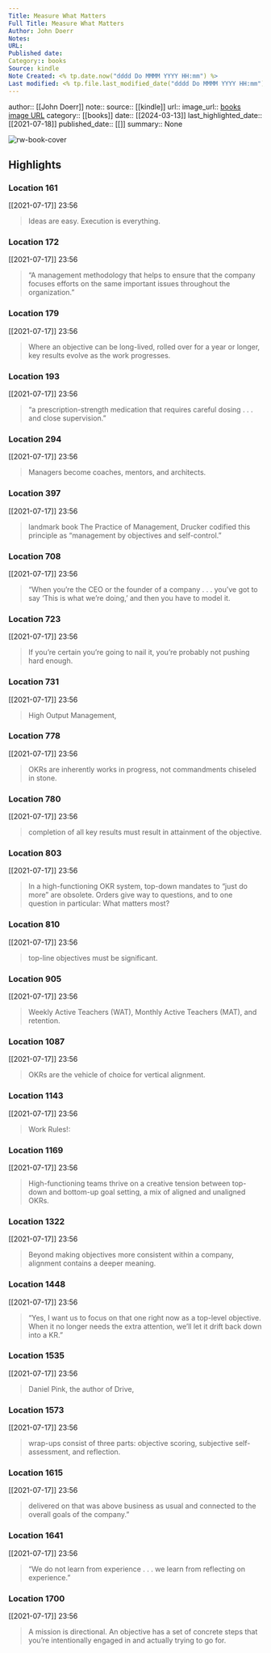 ```yaml
---
Title: Measure What Matters
Full Title: Measure What Matters
Author: John Doerr
Notes: 
URL: 
Published date: 
Category:: books
Source: kindle
Note Created: <% tp.date.now("dddd Do MMMM YYYY HH:mm") %>
Last modified: <% tp.file.last_modified_date("dddd Do MMMM YYYY HH:mm") %>
---
```

author:: [[John Doerr]]
note:: 
source:: [[kindle]]
url:: 
image_url:: [books image URL](https://images-na.ssl-images-amazon.com/images/I/51G-XiecxvL._SL200_.jpg)
category:: [[books]]
date:: [[2024-03-13]]
last_highlighted_date:: [[2021-07-18]]
published_date:: [[]]
summary:: None

![rw-book-cover](https://images-na.ssl-images-amazon.com/images/I/51G-XiecxvL._SL200_.jpg)

## Highlights
### Location 161
[[2021-07-17]] 23:56
> Ideas are easy. Execution is everything.


### Location 172
[[2021-07-17]] 23:56
> “A management methodology that helps to ensure that the company focuses efforts on the same important issues throughout the organization.”


### Location 179
[[2021-07-17]] 23:56
> Where an objective can be long-lived, rolled over for a year or longer, key results evolve as the work progresses.


### Location 193
[[2021-07-17]] 23:56
> “a prescription-strength medication that requires careful dosing . . . and close supervision.”


### Location 294
[[2021-07-17]] 23:56
> Managers become coaches, mentors, and architects.


### Location 397
[[2021-07-17]] 23:56
> landmark book The Practice of Management, Drucker codified this principle as “management by objectives and self-control.”


### Location 708
[[2021-07-17]] 23:56
> “When you’re the CEO or the founder of a company . . . you’ve got to say ‘This is what we’re doing,’ and then you have to model it.


### Location 723
[[2021-07-17]] 23:56
> If you’re certain you’re going to nail it, you’re probably not pushing hard enough.


### Location 731
[[2021-07-17]] 23:56
> High Output Management,


### Location 778
[[2021-07-17]] 23:56
> OKRs are inherently works in progress, not commandments chiseled in stone.


### Location 780
[[2021-07-17]] 23:56
> completion of all key results must result in attainment of the objective.


### Location 803
[[2021-07-17]] 23:56
> In a high-functioning OKR system, top-down mandates to “just do more” are obsolete. Orders give way to questions, and to one question in particular: What matters most?


### Location 810
[[2021-07-17]] 23:56
> top-line objectives must be significant.


### Location 905
[[2021-07-17]] 23:56
> Weekly Active Teachers (WAT), Monthly Active Teachers (MAT), and retention.


### Location 1087
[[2021-07-17]] 23:56
> OKRs are the vehicle of choice for vertical alignment.


### Location 1143
[[2021-07-17]] 23:56
> Work Rules!:


### Location 1169
[[2021-07-17]] 23:56
> High-functioning teams thrive on a creative tension between top-down and bottom-up goal setting, a mix of aligned and unaligned OKRs.


### Location 1322
[[2021-07-17]] 23:56
> Beyond making objectives more consistent within a company, alignment contains a deeper meaning.


### Location 1448
[[2021-07-17]] 23:56
> “Yes, I want us to focus on that one right now as a top-level objective. When it no longer needs the extra attention, we’ll let it drift back down into a KR.”


### Location 1535
[[2021-07-17]] 23:56
> Daniel Pink, the author of Drive,


### Location 1573
[[2021-07-17]] 23:56
> wrap-ups consist of three parts: objective scoring, subjective self-assessment, and reflection.


### Location 1615
[[2021-07-17]] 23:56
> delivered on that was above business as usual and connected to the overall goals of the company.”


### Location 1641
[[2021-07-17]] 23:56
> “We do not learn from experience . . . we learn from reflecting on experience.”


### Location 1700
[[2021-07-17]] 23:56
> A mission is directional. An objective has a set of concrete steps that you’re intentionally engaged in and actually trying to go for.



